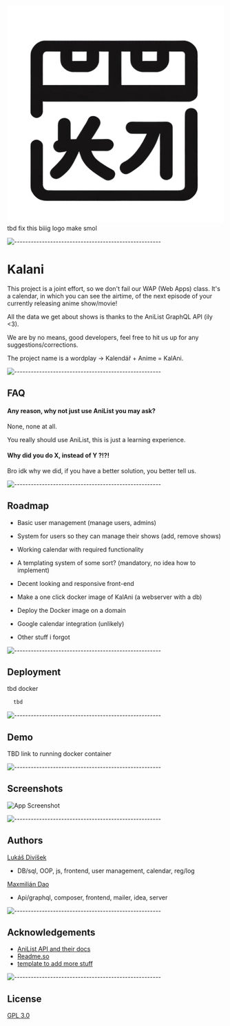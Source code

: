 
![Logo](https://raw.githubusercontent.com/Bruzdden/Kalani/f9ca4a25a4fa619da136a4347af9edde0194beaa/logo.svg) tbd fix this biiig logo make smol

![-----------------------------------------------------](https://raw.githubusercontent.com/andreasbm/readme/master/assets/lines/rainbow.png)
# Kalani

This project is a joint effort, so we don't fail our WAP (Web Apps) class. 
It's a calendar, in which you can see the airtime, of the next episode of your currently releasing anime show/movie!



All the data we get about shows is thanks to the AniList GraphQL API (ily <3).

We are by no means, good developers, feel free to hit us up for any suggestions/corrections.

The project name is a wordplay -> Kalendář + Anime = KalAni. 

![-----------------------------------------------------](https://raw.githubusercontent.com/andreasbm/readme/master/assets/lines/rainbow.png)


## FAQ

#### Any reason, why not just use AniList you may ask?


None, none at all. 

You really should use AniList, this is just a learning experience.

#### Why did you do X, instead of Y ?!?!

Bro idk why we did, if you have a better solution, you better tell us.

![-----------------------------------------------------](https://raw.githubusercontent.com/andreasbm/readme/master/assets/lines/rainbow.png)
## Roadmap

- Basic user management (manage users, admins)

- System for users so they can manage their shows (add, remove shows)

- Working calendar with required functionality

- A templating system of some sort? (mandatory, no idea how to implement)

- Decent looking and responsive front-end

- Make a one click docker image of KalAni (a webserver with a db)

- Deploy the Docker image on a domain

- Google calendar integration (unlikely)

- Other stuff i forgot

![-----------------------------------------------------](https://raw.githubusercontent.com/andreasbm/readme/master/assets/lines/rainbow.png)
## Deployment

tbd docker

```bash
  tbd
```

![-----------------------------------------------------](https://raw.githubusercontent.com/andreasbm/readme/master/assets/lines/rainbow.png)
## Demo

TBD link to running docker container

![-----------------------------------------------------](https://raw.githubusercontent.com/andreasbm/readme/master/assets/lines/rainbow.png)
## Screenshots

![App Screenshot](tbd)

![-----------------------------------------------------](https://raw.githubusercontent.com/andreasbm/readme/master/assets/lines/rainbow.png)
## Authors

[Lukáš Divíšek](https://www.github.com/Bruzdden) 

- DB/sql, OOP, js, frontend, user management, calendar, reg/log

[Maxmilián Dao](https://www.github.com/MaxmilianDao) 

- Api/graphql, composer, frontend, mailer, idea, server



![-----------------------------------------------------](https://raw.githubusercontent.com/andreasbm/readme/master/assets/lines/rainbow.png)
## Acknowledgements

 - [AniList API and their docs](https://github.com/AniList/ApiV2-GraphQL-Docs)
 - [Readme.so](https://readme.so/)
 - [template to add more stuff](https://github.com/matiassingers/awesome-readme)

![-----------------------------------------------------](https://raw.githubusercontent.com/andreasbm/readme/master/assets/lines/rainbow.png)
## License

[GPL 3.0](https://choosealicense.com/licenses/gpl-3.0/)

